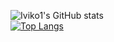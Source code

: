 ![Iviko1's GitHub stats](https://github-readme-stats.vercel.app/api?username=iviko1&show_icons=true&theme=onedark)  
[![Top Langs](https://github-readme-stats.vercel.app/api/top-langs/?username=anuraghazra&layout=compact)](https://github.com/anuraghazra/github-readme-stats)

